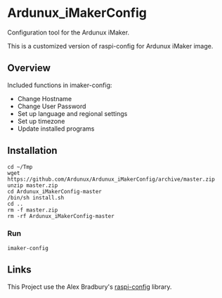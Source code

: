 # Ardunux_iMakerConfig
Configuration tool for the Ardunux iMaker.

This is a customized version of raspi-config for Ardunux iMaker image.

## Overview
Included functions in imaker-config:
* Change Hostname
* Change User Password
* Set up language and regional settings
* Set up timezone
* Update installed programs

## Installation
```
cd ~/Tmp
wget https://github.com/Ardunux/Ardunux_iMakerConfig/archive/master.zip
unzip master.zip
cd Ardunux_iMakerConfig-master
/bin/sh install.sh
cd ..
rm -f master.zip
rm -rf Ardunux_iMakerConfig-master
```

### Run
```
imaker-config
```

## Links

This Project use the Alex Bradbury's [raspi-config](https://github.com/asb/raspi-config) library.
